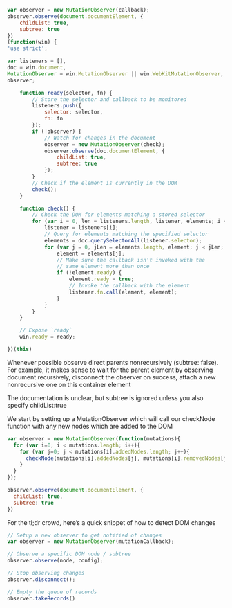 
```javascript
var observer = new MutationObserver(callback);
observer.observe(document.documentElement, {
    childList: true,
    subtree: true
})
(function(win) {
'use strict';

var listeners = [],
doc = win.document,
MutationObserver = win.MutationObserver || win.WebKitMutationObserver,
observer;

    function ready(selector, fn) {
        // Store the selector and callback to be monitored
        listeners.push({
            selector: selector,
            fn: fn
        });
        if (!observer) {
            // Watch for changes in the document
            observer = new MutationObserver(check);
            observer.observe(doc.documentElement, {
                childList: true,
                subtree: true
            });
        }
        // Check if the element is currently in the DOM
        check();
    }

    function check() {
        // Check the DOM for elements matching a stored selector
        for (var i = 0, len = listeners.length, listener, elements; i < len; i++) {
            listener = listeners[i];
            // Query for elements matching the specified selector
            elements = doc.querySelectorAll(listener.selector);
            for (var j = 0, jLen = elements.length, element; j < jLen; j++) {
                element = elements[j];
                // Make sure the callback isn't invoked with the
                // same element more than once
                if (!element.ready) {
                    element.ready = true;
                    // Invoke the callback with the element
                    listener.fn.call(element, element);
                }
            }
        }
    }

    // Expose `ready`
    win.ready = ready;

})(this)
```





Whenever possible observe direct parents nonrecursively (subtree: false). For example, it makes sense to wait for the parent element by observing document recursively, disconnect the observer on success, attach a new nonrecursive one on this container element

The documentation is unclear, but subtree is ignored unless you also specify childList:true

We start by setting up a MutationObserver which will
call our checkNode function with any new nodes which are added to the DOM

```javascript
var observer = new MutationObserver(function(mutations){
  for (var i=0; i < mutations.length; i++){
    for (var j=0; j < mutations[i].addedNodes.length; j++){
      checkNode(mutations[i].addedNodes[j], mutations[i].removedNodes[j]);
    }
  }
});

observer.observe(document.documentElement, {
  childList: true,
  subtree: true
})
```


For the tl;dr crowd, here’s a quick snippet of how to detect DOM changes

```javascript
// Setup a new observer to get notified of changes
var observer = new MutationObserver(mutationCallback);

// Observe a specific DOM node / subtree
observer.observe(node, config);

// Stop observing changes
observer.disconnect();

// Empty the queue of records
observer.takeRecords()
```
